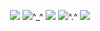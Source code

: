 


<p align="center">
  <img src="http://github-profile-summary-cards.vercel.app/api/cards/profile-details?username=gunjee007&theme=tokyonight" />
  <img src="http://github-profile-summary-cards.vercel.app/api/cards/repos-per-language?username=gunjee007&theme=tokyonight" />^_^
  <img src="http://github-profile-summary-cards.vercel.app/api/cards/most-commit-language?username=gunjee007&theme=tokyonight" />
  <img src="http://github-profile-summary-cards.vercel.app/api/cards/stats?username=gunjee007&theme=tokyonight"/>^.^
  <img src="http://github-profile-summary-cards.vercel.app/api/cards/productive-time?username=gunjee007&theme=tokyonight&utcOffset=8" />
</p>
